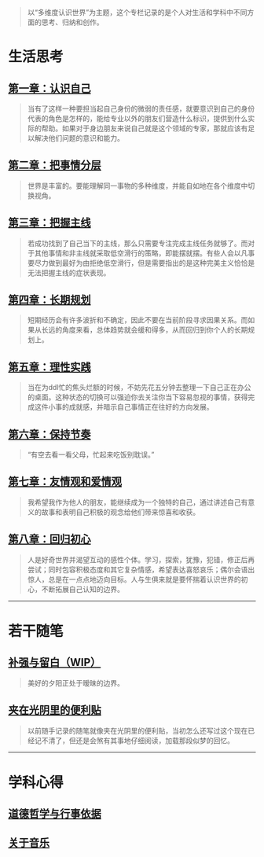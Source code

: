 > 以“多维度认识世界”为主题，这个专栏记录的是个人对生活和学科中不同方面的思考、归纳和创作。

# 生活思考
## [第一章：认识自己](blogs/columns/C1.md)
> 当有了这样一种要担当起自己身份的微弱的责任感，就要意识到自己的身份代表的角色是怎样的，能给专业以外的朋友们营造什么标识，提供到什么实际的帮助。如果对于身边朋友来说自己就是这个领域的专家，那就应该有足以解决他们问题的意识和能力。
## [第二章：把事情分层](blogs/columns/C2.md)
> 世界是丰富的。要能理解同一事物的多种维度，并能自如地在各个维度中切换视角。
## [第三章：把握主线](blogs/columns/C3.md)
> 若成功找到了自己当下的主线，那么只需要专注完成主线任务就够了。而对于其他事情和非主线就采取低空滑行的策略，即能摆就摆。有些人会以凡事要尽力做到最好为由拒绝低空滑行，但是需要指出的是这种完美主义恰恰是无法把握主线的症状表现。
## [第四章：长期规划](blogs/columns/C4.md)
> 短期经历会有许多波折和不确定，因此不要在当前阶段寻求因果关系。而如果从长远的角度来看，总体趋势就会缓和得多，从而回归到你个人的长期规划上。
## [第五章：理性实践](blogs/columns/C5.md)
> 当在为ddl忙的焦头烂额的时候，不妨先花五分钟去整理一下自己正在办公的桌面。这种状态的切换可以强迫你去关注你当下容易忽视的事情，获得完成这件小事的成就感，并暗示自己事情正在往好的方向发展。
## [第六章：保持节奏](blogs/columns/life-style.md)
> “有空去看一看父母，忙起来吃饭别耽误。”
## [第七章：友情观和爱情观](blogs/columns/C7.md)
> 我希望我作为他人的朋友，能继续成为一个独特的自己，通过讲述自己有意义的故事和表明自己积极的观念给他们带来惊喜和收获。
## [第八章：回归初心](blogs/columns/C8.md)
> 人是好奇世界并渴望互动的感性个体。学习，探索，犹豫，犯错，修正后再尝试；同时包容积极态度和其它复杂情感，希望表达喜怒哀乐；偶尔会语出惊人，总是在一点点地迈向目标。人与生俱来就是要怀揣着认识世界的初心，不断拓展自己认知的边界。

---

# 若干随笔

## [补强与留白（WIP）](blogs/leeway.md)
> 美好的夕阳正处于暧昧的边界。
> 
## [夹在光阴里的便利贴](blogs/about-rambles.md)
> 以前随手记录的随笔就像夹在光阴里的便利贴，当初怎么还写过这个现在已经记不清了，但还是会煞有其事地仔细阅读，加载那段似梦的回忆。

---

# 学科心得
## [道德哲学与行事依据](blogs/about-ethics.md)
## [关于音乐](blogs/about-music.md)
